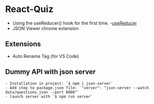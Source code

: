 # React-Quiz

- Using the useReducer() hook for the first time. -[useReducer](https://www.youtube.com/watch?v=RZPAQV7JvNU&ab_channel=LamaDev)
- JSON Viewer chrome extension

## Extensions

- Auto Rename Tag (for VS Code)

## Dummy API with json server

    - Installation in project: `$ npm i json-server`
    - Add step to package.json file: `"server": "json-server --watch data/questions.json --port 8000"`
    - launch server with `$ npm run server`
